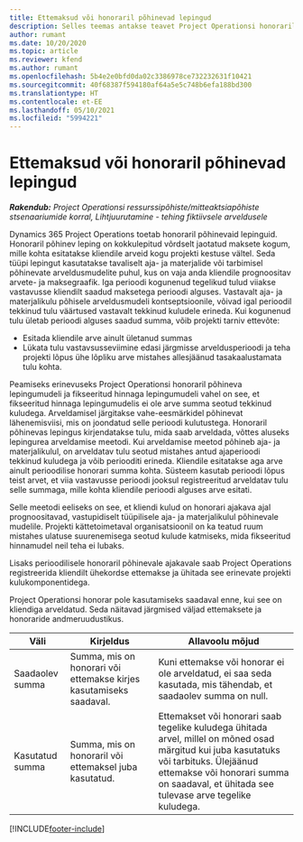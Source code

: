 ```yaml
---
title: Ettemaksud või honoraril põhinevad lepingud
description: Selles teemas antakse teavet Project Operationsi honoraril põhinevaid lepingumudelite ja ettemaksu kohta.
author: rumant
ms.date: 10/20/2020
ms.topic: article
ms.reviewer: kfend
ms.author: rumant
ms.openlocfilehash: 5b4e2e0bfd0da02c3386978ce732232631f10421
ms.sourcegitcommit: 40f68387f594180af64a5e5c748b6efa188bd300
ms.translationtype: HT
ms.contentlocale: et-EE
ms.lasthandoff: 05/10/2021
ms.locfileid: "5994221"
---
```

# <a name="advances-and-retainer-based-contracts"></a>Ettemaksud või honoraril põhinevad lepingud


_**Rakendub:** Project Operationsi ressurssipõhiste/mitteaktsiapõhiste stsenaariumide korral,  Lihtjuurutamine - tehing fiktiivsele arveldusele_

Dynamics 365 Project Operations toetab honoraril põhinevaid lepinguid. Honoraril põhinev leping on kokkulepitud võrdselt jaotatud maksete kogum, mille kohta esitatakse kliendile arveid kogu projekti kestuse vältel. Seda tüüpi lepingut kasutatakse tavaliselt aja- ja materjalide või tarbimisel põhinevate arveldusmudelite puhul, kus on vaja anda kliendile prognoositav arvete- ja maksegraafik. Iga perioodi kogunenud tegelikud tulud viiakse vastavusse kliendilt saadud maksetega perioodi alguses. Vastavalt aja- ja materjalikulu põhisele arveldusmudeli kontseptsioonile, võivad igal perioodil tekkinud tulu väärtused vastavalt tekkinud kuludele erineda. Kui kogunenud tulu ületab perioodi alguses saadud summa, võib projekti tarniv ettevõte:

- Esitada kliendile arve ainult ületanud summas 
- Lükata tulu vastavsusseviimine edasi järgmisse arveldusperioodi ja teha projekti lõpus ühe lõpliku arve mistahes allesjäänud tasakaalustamata tulu kohta.

Peamiseks erinevuseks Project Operationsi honoraril põhineva lepingumudeli ja fikseeritud hinnaga lepingumudeli vahel on see, et fikseeritud hinnaga lepingumudelis ei ole arve summa seotud tekkinud kuludega. Arveldamisel järgitakse vahe-eesmärkidel põhinevat lähenemisviisi, mis on joondatud selle perioodi kulutustega. Honoraril põhinevas lepingus kirjendatakse tulu, mida saab arveldada, võttes aluseks lepingurea arveldamise meetodi. Kui arveldamise meetod põhineb aja- ja materjalikulul, on arveldatav tulu seotud mistahes antud ajaperioodi tekkinud kuludega ja võib periooditi erineda. Kliendile esitatakse aga arve ainult perioodilise honorari summa kohta. Süsteem kasutab perioodi lõpus teist arvet, et viia vastavusse perioodi jooksul registreeritud arveldatav tulu selle summaga, mille kohta kliendile perioodi alguses arve esitati.

Selle meetodi eeliseks on see, et kliendi kulud on honorari ajakava ajal prognoositavad, vastupidiselt tüüpilisele aja- ja materjalikulul põhinevale mudelile. Projekti kättetoimetaval organisatsioonil on ka teatud ruum mistahes ulatuse suurenemisega seotud kulude katmiseks, mida fikseeritud hinnamudel neil teha ei lubaks.

Lisaks perioodilisele honoraril põhinevale ajakavale saab Project Operations registreerida kliendilt ühekordse ettemakse ja ühitada see erinevate projekti kulukomponentidega.

Project Operationsi honorar pole kasutamiseks saadaval enne, kui see on kliendiga arveldatud. Seda näitavad järgmised väljad ettemaksete ja honoraride andmeruudustikus.

| Väli | Kirjeldus | Allavoolu mõjud |
| --- | --- | --- |
| Saadaolev summa | Summa, mis on honorari või ettemakse kirjes kasutamiseks saadaval. | Kuni ettemakse või honorar ei ole arveldatud, ei saa seda kasutada, mis tähendab, et saadaolev summa on null. |
| Kasutatud summa | Summa, mis on honoraril või ettemaksel juba kasutatud. | Ettemakset või honorari saab tegelike kuludega ühitada arvel, millel on mõned osad märgitud kui juba kasutatuks või tarbituks. Ülejäänud ettemakse või honorari summa on saadaval, et ühitada see tulevase arve tegelike kuludega. |


[!INCLUDE[footer-include](../../includes/footer-banner.md)]